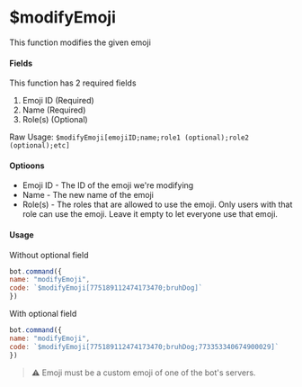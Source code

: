 # $modifyEmoji

This function modifies the given emoji

#### Fields

This function has 2 required fields

1. Emoji ID \(Required\)
2. Name \(Required\)
3. Role\(s\) \(Optional\)

Raw Usage: `$modifyEmoji[emojiID;name;role1 (optional);role2 (optional);etc]`

####  Optioons

* Emoji ID - The ID of the emoji we're modifying
* Name - The new name of the emoji
* Role\(s\) - The roles that are allowed to use the emoji. Only users with that role can use the emoji. Leave it empty to let everyone use that emoji.

#### Usage

Without optional field

```javascript
bot.command({
name: "modifyEmoji",
code: `$modifyEmoji[775189112474173470;bruhDog]`
})
```

With optional field

```javascript
bot.command({
name: "modifyEmoji",
code: `$modifyEmoji[775189112474173470;bruhDog;773353340674900029]`
})
```

> ⚠ Emoji must be a custom emoji of one of the bot's servers.


